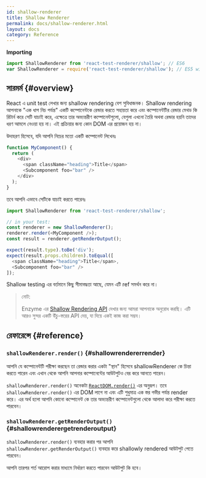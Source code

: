 ```yaml
---
id: shallow-renderer
title: Shallow Renderer
permalink: docs/shallow-renderer.html
layout: docs
category: Reference
---
```


**Importing**

```javascript
import ShallowRenderer from 'react-test-renderer/shallow'; // ES6
var ShallowRenderer = require('react-test-renderer/shallow'); // ES5 with npm
```

## সারমর্ম {#overview}

React এ unit test লেখার জন্য shallow rendering বেশ সুবিধাজনক। Shallow rendering আপনাকে "এক ধাপ নিচ পর্যন্ত" একটি কম্পোনেন্টকে রেন্ডার করতে সহায়তা করে এবং কম্পোনেন্টটির রেন্ডার মেথড কি রিটার্ন করে সেটি যাচাই করে, এক্ষেত্রে তার অভ্যন্তরীণ কম্পোনেন্টগুলো, যেগুলা এখনো তৈরি অথবা রেন্ডার হয়নি তাদের ধরণ আমলে নেওয়া হয় না। এই প্রক্রিয়ার জন্য কোন DOM এর প্রয়োজন হয় না।


উদাহরণ হিসেবে, যদি আপনি নিচের মতো একটি কম্পোনেন্ট লিখেনঃ

```javascript
function MyComponent() {
  return (
    <div>
      <span className="heading">Title</span>
      <Subcomponent foo="bar" />
    </div>
  );
}
```

তবে আপনি এভাবে সেটিকে যাচাই করতে পারেনঃ 

```javascript
import ShallowRenderer from 'react-test-renderer/shallow';

// in your test:
const renderer = new ShallowRenderer();
renderer.render(<MyComponent />);
const result = renderer.getRenderOutput();

expect(result.type).toBe('div');
expect(result.props.children).toEqual([
  <span className="heading">Title</span>,
  <Subcomponent foo="bar" />
]);
```

Shallow testing এর বর্তমানে কিছু সীমাবদ্ধতা আছে, যেমন এটি ref সমর্থন করে না।

> নোট:
>
> Enzyme এর [Shallow Rendering API](https://airbnb.io/enzyme/docs/api/shallow.html) দেখার জন্য আমরা আপনাকে অনুরোধ করছি। এটি আরও সুন্দর একটি উঁচু-স্তরের API দেয়, যা দিয়ে একই কাজ করা সম্ভব। 

## রেফারেন্সে {#reference}

### `shallowRenderer.render()` {#shallowrendererrender}

আপনি যে কম্পোনেন্টটি পরীক্ষা করছেন তা রেন্ডার করার একটা "স্থান" হিসেবে shallowRenderer কে চিন্তা করতে পারেন এবং এখান থেকে আপনি আপনার কম্পোনেন্টের আউটপুটও বের করে আনতে পারেন।

`shallowRenderer.render()` অনেকটা [`ReactDOM.render()`](/docs/react-dom.html#render) এর অনুরূপ। তবে `shallowRenderer.render()` এর DOM লাগে না এবং এটি শুধুমাত্র এক স্তর গভীর পর্যন্ত render করে। এর অর্থ হলো আপনি কোনো কম্পোনেন্ট কে তার অভ্যন্তরীণ কম্পোনেন্টগুলো থেকে আলাদা করে পরীক্ষা করতে পারবেন।

### `shallowRenderer.getRenderOutput()` {#shallowrenderergetrenderoutput}

`shallowRenderer.render()` ব্যবহার করার পর আপনি `shallowRenderer.getRenderOutput()` ব্যবহার করে shallowly rendered আউটপুট পেতে পারবেন।

আপনি তারপর শর্ত আরোপ করার মাধ্যমে নির্ধারণ করতে পারবেন আউটপুট কি হবে।
